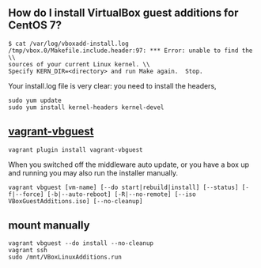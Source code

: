 How do I install VirtualBox guest additions for CentOS 7?
---
```
$ cat /var/log/vboxadd-install.log
/tmp/vbox.0/Makefile.include.header:97: *** Error: unable to find the \\
sources of your current Linux kernel. \\
Specify KERN_DIR=<directory> and run Make again.  Stop.
```

Your install.log file is very clear: you need to install the headers,

```
sudo yum update
sudo yum install kernel-headers kernel-devel
```

[vagrant-vbguest](https://github.com/dotless-de/vagrant-vbguest)
---
```
vagrant plugin install vagrant-vbguest
```

When you switched off the middleware auto update, or you have a box up and running you may also run the installer manually.
```
vagrant vbguest [vm-name] [--do start|rebuild|install] [--status] [-f|--force] [-b|--auto-reboot] [-R|--no-remote] [--iso VBoxGuestAdditions.iso] [--no-cleanup]
```

mount manually
---
```
vagrant vbguest --do install --no-cleanup
vagrant ssh
sudo /mnt/VBoxLinuxAdditions.run
```
